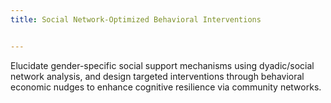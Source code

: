 ```yaml
---
title: Social Network-Optimized Behavioral Interventions


---
```


Elucidate gender-specific social support mechanisms using dyadic/social network analysis, and design targeted interventions through behavioral economic nudges to enhance cognitive resilience via community networks. 

<!--more-->

